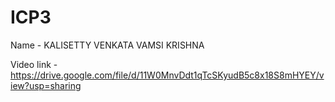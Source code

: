 # ICP3
Name - KALISETTY VENKATA VAMSI KRISHNA

Video link - https://drive.google.com/file/d/11W0MnvDdt1qTcSKyudB5c8x18S8mHYEY/view?usp=sharing
